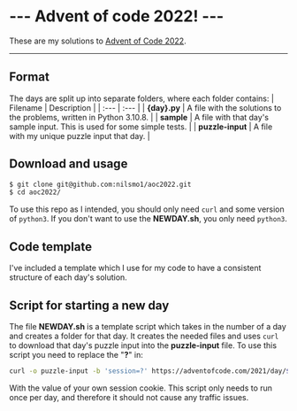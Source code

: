 # --- Advent of code 2022! ---
These are my solutions to [Advent of Code 2022](https://adventofcode.com/2022).
***
## Format
The days are split up into separate folders, where each folder contains:
| Filename | Description |
| :--- | :--- |
| __{day}.py__ | A file with the solutions to the problems, written in Python 3.10.8. |
| __sample__ | A file with that day's sample input. This is used for some simple tests. |
| __puzzle-input__ | A file with my unique puzzle input that day. |

## Download and usage
```bash
$ git clone git@github.com:nilsmo1/aoc2022.git
$ cd aoc2022/
```
To use this repo as I intended, you should only need `curl` and some version of `python3`. If you don't want to use the __NEWDAY.sh__, you only need `python3`.

## Code template
I've included a template which I use for my code to have a consistent structure of each day's solution.

## Script for starting a new day 
The file **NEWDAY.sh** is a template script which takes in the number of a day and creates a folder for that day. It creates the needed files and uses `curl` to download that day's puzzle input into the __puzzle-input__ file. 
To use this script you need to replace the "__?__" in:
```sh
curl -o puzzle-input -b 'session=?' https://adventofcode.com/2021/day/$1/input
```
With the value of your own session cookie.
This script only needs to run once per day, and therefore it should not cause any traffic issues.
